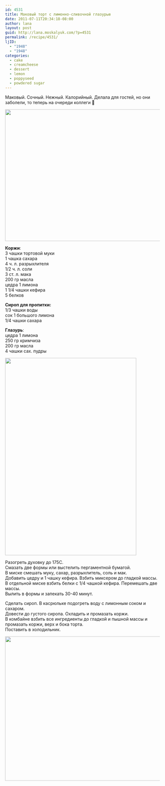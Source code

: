 ```yaml
---
id: 4531
title: Маковый торт с лимонно-сливочной глазурью
date: 2011-07-11T20:34:18-08:00
author: lana
layout: post
guid: http://lana.moskalyuk.com/?p=4531
permalink: /recipe/4531/
ljID:
  - "1948"
  - "1948"
categories:
  - cake
  - creamcheese
  - dessert
  - lemon
  - poppyseed
  - powdered sugar
---
```

Маковый. Сочный. Нежный. Калорийный. Делала для гостей, но они заболели, то теперь на очереди коллеги 🙂

<img loading="lazy" class="alignnone" title="lemon and poppyseed cake" src="http://farm7.static.flickr.com/6016/5928995560_cf41202c22_z.jpg" alt="" width="640" height="427" /> 

**Коржи**:  
3 чашки тортовой муки  
1 чашка сахара  
4 ч. л. разрыхлителя  
1/2 ч. л. соли  
3 ст. л. мака  
200 гр масла  
цедра 1 лимона  
1 1/4 чашки кефира  
5 белков

**Сироп для пропитки:**  
1/3 чашки воды  
сок 1 большого лимона  
1/4 чашки сахара

**Глазурь**:  
цедра 1 лимона  
250 гр кримчиза  
200 гр масла  
4 чашки сах. пудры

<img loading="lazy" class="alignnone" title="poppyseed, creamcheese and lemon cake" src="http://farm7.static.flickr.com/6133/5928993460_9d2c8a8200_z.jpg" alt="" width="427" height="640" /> 

Разогреть духовку до 175С.  
Смазать две формы или выстелить пергаментной бумагой.  
В миске смешать муку, сахар, разрыхлитель, соль и мак.  
Добавить цедру и 1 чашку кефира. Взбить миксером до гладкой массы.  
В отдельной миске взбить белки с 1/4 чашкой кефира. Перемешать две массы.  
Вылить в формы и запекать 30-40 минут.

Сделать сироп. В касрюльке подогреть воду с лимонным соком и сахаром.  
Довести до густого сиропа. Охладить и промазать коржи.  
В комбайне взбить все ингредиенты до гладкой и пышной массы и промазать коржи, верх и бока торта.  
Поставить в холодильник.

<img loading="lazy" class="alignnone" title="cake" src="http://farm7.static.flickr.com/6144/5928435821_c8bf3a7b77_z.jpg" alt="" width="640" height="468" />